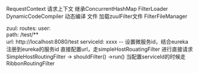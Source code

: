 RequestContext 请求上下文 继承ConcurrentHashMap
FilterLoader
DynamicCodeCompiler 动态编译 文件 加载zuulFilter文件  FilterFileManager

zuul:
  routes:
    user:                                               
      path: /test/**                                    
      url: http://localhost:8080/test
      serviceId: xxxx  -- 设置微服务id，结合eureka 注册到eureka的服务id
直接配置url，走simpleHostRouatingFilter 进行直接请求
SimpleHostRoutingFilter -> shouldFilter() ->run()
当配置serviceId的时候走 RibbonRoutingFilter